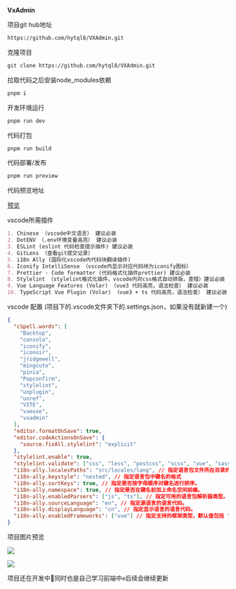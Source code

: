 **VxAdmin**

项目git hub地址

```markdown
https://github.com/hytql8/VXAdmin.git
```

克隆项目

```markdown
git clone https://github.com/hytql8/VXAdmin.git
```

拉取代码之后安装node_modules依赖

```markdown
pnpm i
```

开发环境运行

```markdown
pnpm run dev
```

代码打包

```markdown
pnpm run build
```

代码部署/发布

```markdown
pnpm run preview
```

代码预览地址

[预览](http://www.hytql8.top/)

vscode所需插件

```markdown
1. Chinese （vscode中文语言） 建议必装
2. DotENV （.env环境变量高亮） 建议必装
3. ESLint (eslint 代码检查提示插件) 建议必装
4. GitLens （查看git提交记录） 
5. i18n Ally (国际化vscode内代码块翻译插件)
6. Iconify IntelliSense （vscode内显示对应代码块为iconify图标）
7. Prettier - Code formatter (代码格式化插件prettier) 建议必装
8. Stylelint （stylelint格式化插件，vscode内对css格式自动排版，查错）建议必装
9. Vue Language Features (Volar) （vue3 代码高亮，语法检查） 建议必装
10. TypeScript Vue Plugin (Volar) （vue3 + ts 代码高亮，语法检查） 建议必装
```

vscode 配置 (项目下的.vscode文件夹下的.settings.json，如果没有就新建一个)

```json
{
  "cSpell.words": [
    "Backtop",
    "consola",
    "iconify",
    "iconoir",
    "jridgewell",
    "mingcute",
    "pinia",
    "Popconfirm",
    "stylelint",
    "unplugin",
    "unref",
    "VITE",
    "vueuse",
    "vxadmin"
  ],
  "editor.formatOnSave": true,
  "editor.codeActionsOnSave": {
    "source.fixAll.stylelint": "explicit"
  },
  "stylelint.enable": true,
  "stylelint.validate": ["css", "less", "postcss", "scss", "vue", "sass", "html"],
  "i18n-ally.localesPaths": "src/locales/lang", // 指定语言包文件所在目录的路径
  "i18n-ally.keystyle": "nested", // 指定语言包中键名的格式
  "i18n-ally.sortKeys": true, // 指定是否按字母顺序对键名进行排序。
  "i18n-ally.namespace": true, // 指定是否在键名前加上命名空间前缀。
  "i18n-ally.enabledParsers": ["js", "ts"], // 指定可用的语言包解析器类型。
  "i18n-ally.sourceLanguage": "en", // 指定源语言的语言代码。
  "i18n-ally.displayLanguage": "cn", // 指定显示语言的语言代码。
  "i18n-ally.enabledFrameworks": ["vue"] // 指定支持的框架类型，默认值包括 "vue"，即支持 Vue.js 框架。
}

```

项目图片预览

![](D:\TGYCWork\HY\vx-admin-preview.png)

![](http://hytql8.top/vx-admin-preview.png)

项目还在开发中🔨同时也是自己学习前端中✊后续会继续更新
